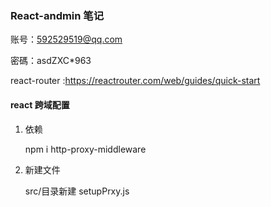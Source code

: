 ### React-andmin 笔记

账号：592529519@qq.com

密碼：asdZXC*963

react-router :https://reactrouter.com/web/guides/quick-start

#### react  跨域配置

1. 依赖

   npm i http-proxy-middleware 

2. 新建文件

   src/目录新建 setupPrxy.js

   

   